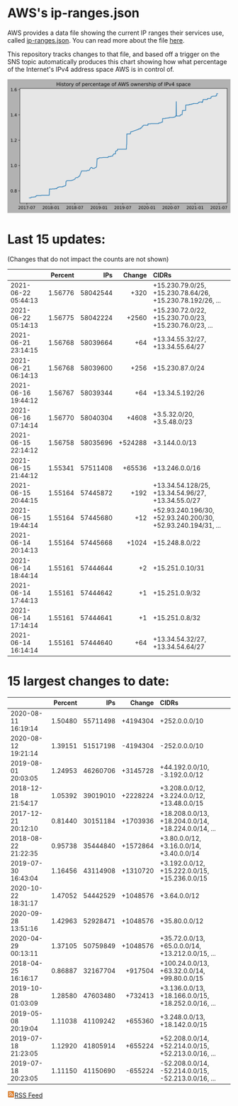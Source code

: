 # AWS's ip-ranges.json

AWS provides a data file showing the current IP ranges their
services use, called [ip-ranges.json](https://ip-ranges.amazonaws.com/ip-ranges.json).  You 
can read more about the file [here](https://docs.aws.amazon.com/general/latest/gr/aws-ip-ranges.html).

This repository tracks changes to that file, and based off a trigger on the SNS topic 
automatically produces this chart showing how what percentage of the Internet's IPv4 
address space AWS is in control of.

![History of AWS](history_count.svg)

# Last 15 updates:

(Changes that do not impact the counts are not shown)

| | Percent | IPs | Change | CIDRs |
| :--- | ---: | ---: | ---: | :--- |
| 2021-06-22 05:44:13 | 1.56776 | 58042544 | +320 | +15.230.79.0/25, +15.230.78.64/26, +15.230.78.192/26, ... |
| 2021-06-22 05:14:13 | 1.56775 | 58042224 | +2560 | +15.230.72.0/22, +15.230.70.0/23, +15.230.76.0/23, ... |
| 2021-06-21 23:14:15 | 1.56768 | 58039664 | +64 | +13.34.55.32/27, +13.34.55.64/27 |
| 2021-06-21 06:14:13 | 1.56768 | 58039600 | +256 | +15.230.87.0/24 |
| 2021-06-16 19:44:12 | 1.56767 | 58039344 | +64 | +13.34.5.192/26 |
| 2021-06-16 07:14:14 | 1.56770 | 58040304 | +4608 | +3.5.32.0/20, +3.5.48.0/23 |
| 2021-06-15 22:14:12 | 1.56758 | 58035696 | +524288 | +3.144.0.0/13 |
| 2021-06-15 21:44:12 | 1.55341 | 57511408 | +65536 | +13.246.0.0/16 |
| 2021-06-15 20:44:15 | 1.55164 | 57445872 | +192 | +13.34.54.128/25, +13.34.54.96/27, +13.34.55.0/27 |
| 2021-06-15 19:44:14 | 1.55164 | 57445680 | +12 | +52.93.240.196/30, +52.93.240.200/30, +52.93.240.194/31, ... |
| 2021-06-14 20:14:13 | 1.55164 | 57445668 | +1024 | +15.248.8.0/22 |
| 2021-06-14 18:44:14 | 1.55161 | 57444644 | +2 | +15.251.0.10/31 |
| 2021-06-14 17:44:13 | 1.55161 | 57444642 | +1 | +15.251.0.9/32 |
| 2021-06-14 17:14:14 | 1.55161 | 57444641 | +1 | +15.251.0.8/32 |
| 2021-06-14 16:14:14 | 1.55161 | 57444640 | +64 | +13.34.54.32/27, +13.34.54.64/27 |


# 15 largest changes to date:

| | Percent | IPs | Change | CIDRs |
| :--- | ---: | ---: | ---: | :--- |
| 2020-08-11 16:19:14 | 1.50480 | 55711498 | +4194304 | +252.0.0.0/10 |
| 2020-08-12 19:21:14 | 1.39151 | 51517198 | -4194304 | -252.0.0.0/10 |
| 2019-08-01 20:03:05 | 1.24953 | 46260706 | +3145728 | +44.192.0.0/10, -3.192.0.0/12 |
| 2018-12-18 21:54:17 | 1.05392 | 39019010 | +2228224 | +3.208.0.0/12, +3.224.0.0/12, +13.48.0.0/15 |
| 2017-12-21 20:12:10 | 0.81440 | 30151184 | +1703936 | +18.208.0.0/13, +18.204.0.0/14, +18.224.0.0/14, ... |
| 2018-08-22 21:22:35 | 0.95738 | 35444840 | +1572864 | +3.80.0.0/12, +3.16.0.0/14, +3.40.0.0/14 |
| 2019-07-30 16:43:04 | 1.16456 | 43114908 | +1310720 | +3.192.0.0/12, +15.222.0.0/15, +15.236.0.0/15 |
| 2020-10-22 18:31:17 | 1.47052 | 54442529 | +1048576 | +3.64.0.0/12 |
| 2020-09-28 13:51:16 | 1.42963 | 52928471 | +1048576 | +35.80.0.0/12 |
| 2020-04-29 00:13:11 | 1.37105 | 50759849 | +1048576 | +35.72.0.0/13, +65.0.0.0/14, +13.212.0.0/15, ... |
| 2018-04-25 16:16:17 | 0.86887 | 32167704 | +917504 | +100.24.0.0/13, +63.32.0.0/14, +99.80.0.0/15 |
| 2019-10-28 01:03:09 | 1.28580 | 47603480 | +732413 | +3.136.0.0/13, +18.166.0.0/15, +18.252.0.0/16, ... |
| 2019-05-08 20:19:04 | 1.11038 | 41109242 | +655360 | +3.248.0.0/13, +18.142.0.0/15 |
| 2019-07-18 21:23:05 | 1.12920 | 41805914 | +655224 | +52.208.0.0/14, +52.214.0.0/15, +52.213.0.0/16, ... |
| 2019-07-18 20:23:05 | 1.11150 | 41150690 | -655224 | -52.208.0.0/14, -52.214.0.0/15, -52.213.0.0/16, ... |


[![RSS Icon](rss-icon.png)RSS Feed](https://raw.githubusercontent.com/seligman/aws-ip-ranges/master/rss.xml)
